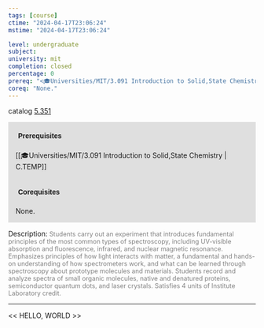 ```yaml
---
tags: [course]
ctime: "2024-04-17T23:06:24"
mstime: "2024-04-17T23:06:24"

level: undergraduate
subject: 
university: mit
completion: closed
percentage: 0
prereq: "<🎓Universities/MIT/3.091 Introduction to Solid,State Chemistry>"
coreq: "None."
---
```


catalog [5.351](http://student.mit.edu/catalog/m5a.html#5.351)

<span style="display: block; padding: 15px; background-color: rgb(100, 100, 100, 0.2);"><font id="m_prereq3240_0" style="display: block; font-family: Arial, sans-serif; font-weight: bold; padding: 5px">Prerequisites</font><br><span id="prereq3240_0">[[🎓Universities/MIT/3.091 Introduction to Solid,State Chemistry | C.TEMP]]</span></span>
<span style="display: block; padding: 15px; background-color: rgb(100, 100, 100, 0.2);"><font id="m_coreq3240_0" style="display: block; font-family: Arial, sans-serif; font-weight: bold; padding: 5px">Corequisites</font><br><span id="coreq3240_0">None.</span></span>

<font style="">Description:</font>
<font style="color: grey; font-size: 0.8rem;">Students carry out an experiment that introduces fundamental principles of the most common types of spectroscopy, including UV-visible absorption and fluorescence, infrared, and nuclear magnetic resonance. Emphasizes principles of how light interacts with matter, a fundamental and hands-on understanding of how spectrometers work, and what can be learned through spectroscopy about prototype molecules and materials. Students record and analyze spectra of small organic molecules, native and denatured proteins, semiconductor quantum dots, and laser crystals. Satisfies 4 units of Institute Laboratory credit.</font>



---

<< HELLO, WORLD >>
